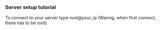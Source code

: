 ### Server setup tutorial

To connect to your server type root@your_ip (Warnig, when first connect, there has to be root)
